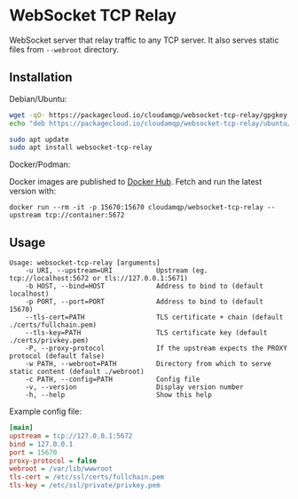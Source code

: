 # WebSocket TCP Relay

WebSocket server that relay traffic to any TCP server. It also serves static files from `--webroot` directory.

## Installation

Debian/Ubuntu:

```bash
wget -qO- https://packagecloud.io/cloudamqp/websocket-tcp-relay/gpgkey | sudo apt-key add -
echo "deb https://packagecloud.io/cloudamqp/websocket-tcp-relay/ubuntu/ $(lsb_release -cs) main" | sudo tee /etc/apt/sources.list.d/websocket-tcp-relay.list

sudo apt update
sudo apt install websocket-tcp-relay
```

Docker/Podman:

Docker images are published to [Docker Hub](https://hub.docker.com/r/cloudamqp/websocket-tcp-relay). Fetch and run the latest version with:

`docker run --rm -it -p 15670:15670 cloudamqp/websocket-tcp-relay --upstream tcp://container:5672`

## Usage

```
Usage: websocket-tcp-relay [arguments]
    -u URI, --upstream=URI           Upstream (eg. tcp://localhost:5672 or tls://127.0.0.1:5671)
    -b HOST, --bind=HOST             Address to bind to (default localhost)
    -p PORT, --port=PORT             Address to bind to (default 15670)
    --tls-cert=PATH                  TLS certificate + chain (default ./certs/fullchain.pem)
    --tls-key=PATH                   TLS certificate key (default ./certs/privkey.pem)
    -P, --proxy-protocol             If the upstream expects the PROXY protocol (default false)
    -w PATH, --webroot=PATH          Directory from which to serve static content (default ./webroot)
    -c PATH, --config=PATH           Config file
    -v, --version                    Display version number
    -h, --help                       Show this help
```

Example config file:

```ini
[main]
upstream = tcp://127.0.0.1:5672
bind = 127.0.0.1
port = 15670
proxy-protocol = false
webroot = /var/lib/wwwroot
tls-cert = /etc/ssl/certs/fullchain.pem
tls-key = /etc/ssl/private/privkey.pem
```
